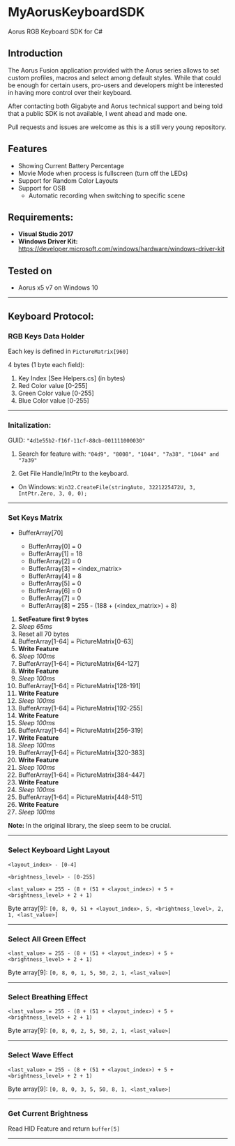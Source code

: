 # MyAorusKeyboardSDK
Aorus RGB Keyboard SDK for C#

## Introduction ##
The Aorus Fusion application provided with the Aorus series allows to set custom profiles, macros and select among default styles.
While that could be enough for certain users, pro-users and developers might be interested in having more control over their keyboard.

After contacting both Gigabyte and Aorus technical support and being told that a public SDK is not available, I went ahead and made one.

Pull requests and issues are welcome as this is a still very young repository.

## Features ##
- Showing Current Battery Percentage
- Movie Mode when process is fullscreen (turn off the LEDs)
- Support for Random Color Layouts
- Support for OSB 
    - Automatic recording when switching to specific scene

## Requirements: ##
- **Visual Studio 2017**
- **Windows Driver Kit:** https://developer.microsoft.com/windows/hardware/windows-driver-kit

## Tested on ##
- Aorus x5 v7 on Windows 10

---------------

## Keyboard Protocol:

### RGB Keys Data Holder
Each key is defined in `PictureMatrix[960]`

4 bytes (1 byte each field):
1. Key Index [See Helpers.cs] (in bytes)
2. Red Color value [0-255]
3. Green Color value [0-255]
4. Blue Color value [0-255]

-----------------------------------------------

### Initalization:

GUID: `"4d1e55b2-f16f-11cf-88cb-001111000030"`

1. Search for feature with: `"04d9", "8008", "1044", "7a38", "1044" and "7a39"`

2. Get File Handle/IntPtr to the keyboard.

- On Windows: `Win32.CreateFile(stringAuto, 3221225472U, 3, IntPtr.Zero, 3, 0, 0);`

-----------------------------------------------

### Set Keys Matrix

- BufferArray[70]

	- BufferArray[0] = 0
	- BufferArray[1] = 18
	- BufferArray[2] = 0
	- BufferArray[3] = <index_matrix>
	- BufferArray[4] = 8
	- BufferArray[5] = 0
	- BufferArray[6] = 0
	- BufferArray[7] = 0
	- BufferArray[8] = 255 - (188 + (<index_matrix>) + 8)

1. **SetFeature first 9 bytes**
1. *Sleep 65ms*
1. Reset all 70 bytes
1. BufferArray[1-64] = PictureMatrix[0-63]
1. **Write Feature**
1. *Sleep 100ms*
1. BufferArray[1-64] = PictureMatrix[64-127]
1. **Write Feature**
1. *Sleep 100ms*
1. BufferArray[1-64] = PictureMatrix[128-191]
1. **Write Feature**
1. *Sleep 100ms*
1. BufferArray[1-64] = PictureMatrix[192-255]
1. **Write Feature**
1. *Sleep 100ms*
1. BufferArray[1-64] = PictureMatrix[256-319]
1. **Write Feature**
1. *Sleep 100ms*
1. BufferArray[1-64] = PictureMatrix[320-383]
1. **Write Feature**
1. *Sleep 100ms*
1. BufferArray[1-64] = PictureMatrix[384-447]
1. **Write Feature**
1. *Sleep 100ms*
1. BufferArray[1-64] = PictureMatrix[448-511]
1. **Write Feature**
1. *Sleep 100ms*

**Note:** In the original library, the sleep seem to be crucial. 

-----------------------------------------------

### Select Keyboard Light Layout

`<layout_index> - [0-4]`

`<brightness_level> - [0-255]`

`<last_value> = 255 - (8 + (51 + <layout_index>) + 5 + <brightness_level> + 2 + 1)`

Byte array[9]: `[0, 8, 0, 51 + <layout_index>, 5, <brightness_level>, 2, 1, <last_value>]`

-----------------------------------------------

### Select All Green Effect

`<last_value> = 255 - (8 + (51 + <layout_index>) + 5 + <brightness_level> + 2 + 1)`

Byte array[9]: `[0, 8, 0, 1, 5, 50, 2, 1, <last_value>]`

-----------------------------------------------

### Select Breathing Effect

`<last_value> = 255 - (8 + (51 + <layout_index>) + 5 + <brightness_level> + 2 + 1)`

Byte array[9]: `[0, 8, 0, 2, 5, 50, 2, 1, <last_value>]`

-----------------------------------------------

### Select Wave Effect

`<last_value> = 255 - (8 + (51 + <layout_index>) + 5 + <brightness_level> + 2 + 1)`

Byte array[9]: `[0, 8, 0, 3, 5, 50, 8, 1, <last_value>]`

-----------------------------------------------

### Get Current Brightness

Read HID Feature and return `buffer[5]`

-----------------------------------------------